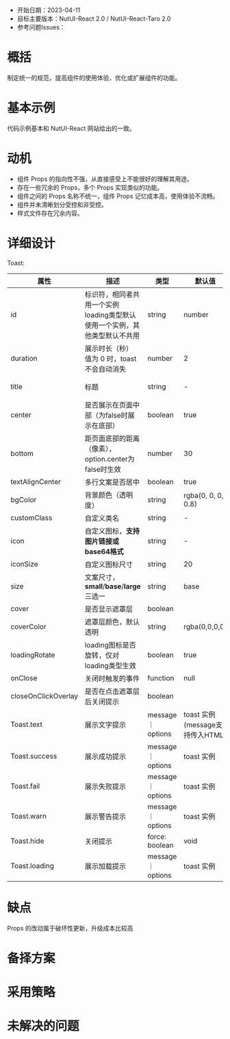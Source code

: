 - 开始日期：2023-04-11
- 目标主要版本：NutUI-React 2.0 / NutUI-React-Taro 2.0
- 参考问题Issues：

# 概括

制定统一的规范，提高组件的使用体验，优化或扩展组件的功能。


# 基本示例

代码示例基本和 NutUI-React 网站给出的一致。


# 动机

- 组件 Props 的指向性不强，从直接感受上不能很好的理解其用途。
- 存在一些冗余的 Props，多个 Props 实现类似的功能。
- 组件之间的 Props 名称不统一，组件 Props 记忆成本高，使用体验不流畅。
- 组件并未清晰划分受控和非受控。
- 样式文件存在冗余内容。


# 详细设计


Toast:

| 属性 | 描述 | 类型 | 默认值 | 改动点 |
| --- | --- | --- | --- | --- |
| id | 标识符，相同者共用一个实例<br>loading类型默认使用一个实例，其他类型默认不共用 | string | number | - |  |
| duration | 展示时长（秒）<br>值为 0 时，toast 不会自动消失 | number | 2 |  |
| title | 标题 | string | - | title msg icon 要不要合并 |
| center | 是否展示在页面中部（为false时展示在底部） | boolean | true | 是否改为垂直方向显示位置position：  'top' | 'bottom' | 'center' |
| bottom | 距页面底部的距离（像素），option.center为false时生效 | number | 30 |  |
| textAlignCenter | 多行文案是否居中 | boolean | true | css变量实现? |
| bgColor | 背景颜色（透明度） | string | rgba(0, 0, 0, 0.8) | css变量实现? |
| customClass | 自定义类名 | string | - | 改为className |
| icon | 自定义图标，**支持图片链接或base64格式** | string | - | 替换icon有问题，图标位置展示的文字，  需要修改   |
| iconSize | 自定义图标尺寸 | string | 20 | 删 |
| size | 文案尺寸，**small**/**base**/**large**三选一 | string | base | css变量实现? |
| cover | 是否显示遮罩层 | boolean |  | 改成 overlay |
| coverColor | 遮罩层颜色，默认透明 | string | rgba(0,0,0,0) | 改成 overlay |
| loadingRotate | loading图标是否旋转，仅对loading类型生效 | boolean | true | 删，代码中未实现，现在改为icon传入，是否还要保留 |
| onClose | 关闭时触发的事件 | function | null | afterClose |
| closeOnClickOverlay | 是否在点击遮罩层后关闭提示 | boolean |  | 改为：closeOnOverlayClick |
| Toast.text | 展示文字提示 | message｜ options | toast 实例(message支持传入HTML) |  |
| Toast.success | 展示成功提示 | message｜ options | toast 实例 |  |
| Toast.fail | 展示失败提示 | message｜ options | toast 实例 |  |
| Toast.warn | 展示警告提示 | message｜ options | toast 实例 |  |
| Toast.hide | 关闭提示 | force\: boolean | void |  |
| Toast.loading | 展示加载提示 | message｜ options | toast 实例 |  |


# 缺点

Props 的改动属于破坏性更新，升级成本比较高

# 备择方案


# 采用策略


# 未解决的问题

